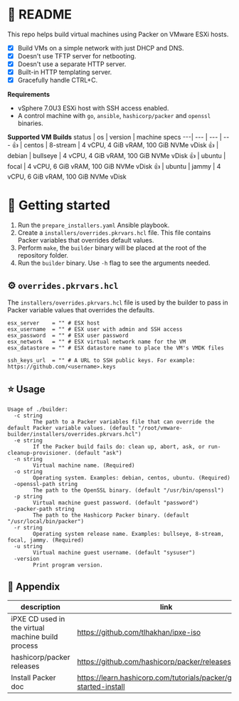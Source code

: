 # 📖 README
This repo helps build virtual machines using Packer on VMware ESXi hosts.

- [x] Build VMs on a simple network with just DHCP and DNS. 
- [x] Doesn't use TFTP server for netbooting.
- [x] Doesn't use a separate HTTP server.
- [x] Built-in HTTP templating server.
- [x] Gracefully handle CTRL+C.

**Requirements**
- vSphere 7.0U3 ESXi host with SSH access enabled.
- A control machine with `go`, `ansible`, `hashicorp/packer` and `openssl` binaries.

**Supported VM Builds**
status | os | version | machine specs
---| --- | --- | ---
👍 | centos | 8-stream | 4 vCPU, 4 GiB vRAM, 100 GiB NVMe vDisk
👍 | debian | bullseye | 4 vCPU, 4 GiB vRAM, 100 GiB NVMe vDisk
👍 | ubuntu | focal | 4 vCPU, 6 GiB vRAM, 100 GiB NVMe vDisk
👍 | ubuntu | jammy | 4 vCPU, 6 GiB vRAM, 100 GiB NVMe vDisk

# 🌱 Getting started
1. Run the `prepare_installers.yaml` Ansible playbook.
1. Create a `installers/overrides.pkrvars.hcl` file.  This file contains Packer variables that overrides default values.
1. Perform `make`, the `builder` binary will be placed at the root of the repository folder.
1. Run the `builder` binary.  Use `-h` flag to see the arguments needed.

## ⚙️ `overrides.pkrvars.hcl`
The `installers/overrides.pkrvars.hcl` file is used by the builder to pass in Packer variable values that overrides the defaults.

```hcl2
esx_server    = "" # ESX host
esx_username  = "" # ESX user with admin and SSH access
esx_password  = "" # ESX user password
esx_network   = "" # ESX virtual network name for the VM
esx_datastore = "" # ESX datastore name to place the VM's VMDK files

ssh_keys_url  = "" # A URL to SSH public keys. For example: https://github.com/<username>.keys
```

## ⭐️ Usage
```
Usage of ./builder:
  -c string
        The path to a Packer variables file that can override the default Packer variable values. (default "/root/vmware-builder/installers/overrides.pkrvars.hcl")
  -e string
        If the Packer build fails do: clean up, abort, ask, or run-cleanup-provisioner. (default "ask")
  -n string
        Virtual machine name. (Required)
  -o string
        Operating system. Examples: debian, centos, ubuntu. (Required)
  -openssl-path string
        The path to the OpenSSL binary. (default "/usr/bin/openssl")
  -p string
        Virtual machine guest password. (default "password")
  -packer-path string
        The path to the Hashicorp Packer binary. (default "/usr/local/bin/packer")
  -r string
        Operating system release name. Examples: bullseye, 8-stream, focal, jammy. (Required)
  -u string
        Virtual machine guest username. (default "sysuser")
  -version
        Print program version.
```

## 👏 Appendix
description | link 
--- | ---
iPXE CD used in the virtual machine build process | <https://github.com/tlhakhan/ipxe-iso>
hashicorp/packer releases | <https://github.com/hashicorp/packer/releases>
Install Packer doc | <https://learn.hashicorp.com/tutorials/packer/getting-started-install>
